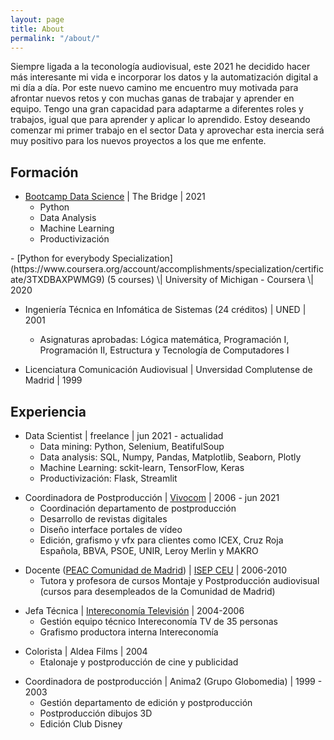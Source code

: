 ```yaml
---
layout: page
title: About
permalink: "/about/"
---
```


Siempre ligada a la teconología audiovisual, este 2021 he decidido hacer más interesante mi vida e incorporar los datos y la automatización digital a mi día a día. Por este nuevo camino me encuentro muy motivada para afrontar nuevos retos y con muchas ganas de trabajar y aprender en equipo. Tengo una gran capacidad para adaptarme a diferentes roles y trabajos, igual que para aprender y aplicar lo aprendido. Estoy deseando comenzar mi primer trabajo en el sector Data y aprovechar esta inercia será muy positivo para los nuevos proyectos a los que me enfente.


## Formación
- [Bootcamp Data Science](https://f.hubspotusercontent40.net/hubfs/5965645/Folletos%20marzo2020/DS%20-%20The%20Bridge.pdf?utm_campaign=Nurturing&utm_medium=email&_hsmi=100779205&_hsenc=p2ANqtz-_X_gK8KpvHz34ZSSarnISHs09FYl2mVzSGi2Qrfu9xKJXeP-q_GX_9FmgLtWyiDqV3KKM-DUlYz6JqcOeCEh0w09ARkpT_2-YB14l3Z5riAspCeBk&utm_content=100779205&utm_source=hs_automation) \| The Bridge \| 2021
    - Python
    - Data Analysis
    - Machine Learning
    - Productivización
<p></p>
- [Python for everybody Specialization](https://www.coursera.org/account/accomplishments/specialization/certificate/3TXDBAXPWMG9) (5 courses) \| University of Michigan - Coursera \| 2020
<p></p>

- Ingeniería Técnica en Infomática de Sistemas (24 créditos) \| UNED \| 2001
    - Asignaturas aprobadas: Lógica matemática, Programación I, Programación II, Estructura y Tecnología de Computadores I

- Licenciatura Comunicación Audiovisual \| Unversidad Complutense de Madrid \| 1999



## Experiencia


- Data Scientist \| freelance \| jun 2021 - actualidad
    - Data mining: Python, Selenium, BeatifulSoup
    - Data analysis: SQL, Numpy, Pandas, Matplotlib, Seaborn, Plotly
    - Machine Learning: sckit-learn, TensorFlow, Keras
    - Productivización: Flask, Streamlit
<p></p>

- Coordinadora de Postproducción \| [Vivocom](https://vivocom.eu/) \| 2006 - jun 2021
    - Coordinación departamento de postproducción
    - Desarrollo de revistas digitales
    - Diseño interface portales de vídeo
    - Edición, grafismo y vfx para clientes como ICEX, Cruz Roja Española, BBVA, PSOE, UNIR, Leroy Merlin y MAKRO
<p></p>

- Docente ([PEAC Comunidad de Madrid](https://www.comunidad.madrid/servicios/empleo/acreditacion-competencias-profesionales)) \| [ISEP CEU](https://www.isepceu.es/) \| 2006-2010
    - Tutora y profesora de cursos Montaje y Postproducción audiovisual (cursos para desempleados de la Comunidad de Madrid)
<p></p> 

- Jefa Técnica \| [Intereconomía Televisión](https://eltorotv.com/) \| 2004-2006
    - Gestión equipo técnico Intereconomía TV de 35 personas
    - Grafismo productora interna Intereconomía
<p></p>

- Colorista \| Aldea Films \| 2004
    - Etalonaje y postproducción de cine y publicidad
<p></p>

- Coordinadora de postproducción \| Anima2 (Grupo Globomedia) \| 1999 - 2003
    - Gestión departamento de edición y postproducción
    - Postproducción dibujos 3D
    - Edición Club Disney

